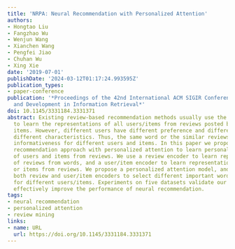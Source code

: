 ```yaml
---
title: 'NRPA: Neural Recommendation with Personalized Attention'
authors:
- Hongtao Liu
- Fangzhao Wu
- Wenjun Wang
- Xianchen Wang
- Pengfei Jiao
- Chuhan Wu
- Xing Xie
date: '2019-07-01'
publishDate: '2024-03-12T01:17:24.993595Z'
publication_types:
- paper-conference
publication: '*Proceedings of the 42nd International ACM SIGIR Conference on Research
  and Development in Information Retrieval*'
doi: 10.1145/3331184.3331371
abstract: Existing review-based recommendation methods usually use the same model
  to learn the representations of all users/items from reviews posted by users towards
  items. However, different users have different preference and different items have
  different characteristics. Thus, the same word or the similar reviews may have different
  informativeness for different users and items. In this paper we propose a neural
  recommendation approach with personalized attention to learn personalized representations
  of users and items from reviews. We use a review encoder to learn representations
  of reviews from words, and a user/item encoder to learn representations of users
  or items from reviews. We propose a personalized attention model, and apply it to
  both review and user/item encoders to select different important words and reviews
  for different users/items. Experiments on five datasets validate our approach can
  effectively improve the performance of neural recommendation.
tags:
- neural recommendation
- personalized attention
- review mining
links:
- name: URL
  url: https://doi.org/10.1145/3331184.3331371
---
```

